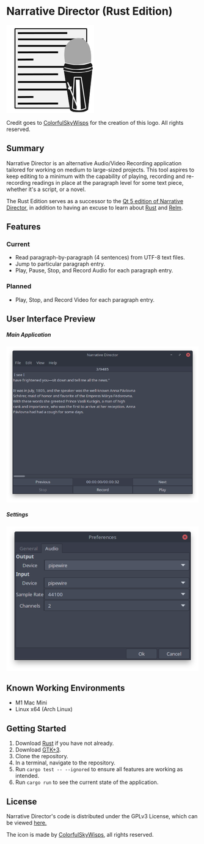 # Narrative Director (Rust Edition)

![Application Icon](resources/images/icon.png)

Credit goes to [ColorfulSkyWisps](https://linktr.ee/ColorfulSkyWisps) for the creation of this logo. All rights reserved.

## Summary
Narrative Director is an alternative Audio/Video Recording application tailored for working on medium to large-sized projects.
This tool aspires to keep editing to a minimum with the capability of playing, recording and re-recording readings in place at
the paragraph level for some text piece, whether it's a script, or a novel.

The Rust Edition serves as a successor to the [Qt 5 edition of Narrative Director](https://github.com/divark/narrative-director), in
addition to having an excuse to learn about [Rust](https://www.rust-lang.org/) and [Relm](https://github.com/antoyo/relm).

## Features
### Current
- Read paragraph-by-paragraph (4 sentences) from UTF-8 text files.
- Jump to particular paragraph entry.
- Play, Pause, Stop, and Record Audio for each paragraph entry.
### Planned
- Play, Stop, and Record Video for each paragraph entry.

## User Interface Preview
##### Main Application
![Main Window](resources/images/MainApp.png)
##### Settings
![Interface Mappings](resources/images/Settings.png)

## Known Working Environments
- M1 Mac Mini
- Linux x64 (Arch Linux)
## Getting Started
1. Download [Rust](https://www.rust-lang.org/learn/get-started) if you have not already.
2. Download [GTK+3](https://www.gtk.org/docs/installations/).
3. Clone the repository.
4. In a terminal, navigate to the repository.
5. Run `cargo test -- --ignored` to ensure all features are working as intended.
6. Run `cargo run` to see the current state of the application.

## License
Narrative Director's code is distributed under the GPLv3 License, which can be viewed [here.](COPYING)

The icon is made by [ColorfulSkyWisps](https://linktr.ee/ColorfulSkyWisps), all rights reserved.
